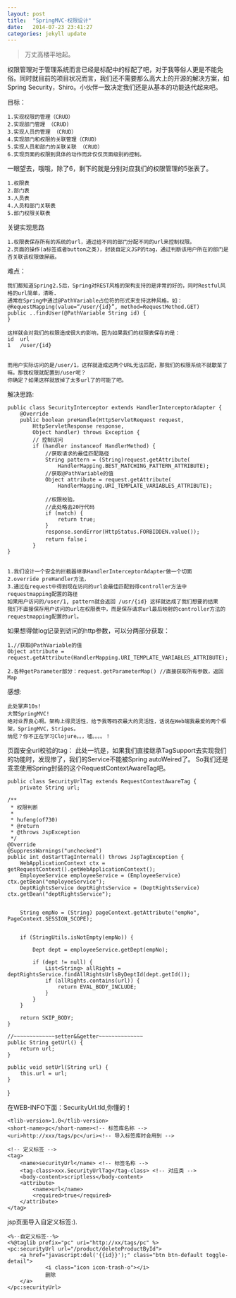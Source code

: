 ```yaml
---
layout: post
title:  "SpringMVC-权限设计"
date:   2014-07-23 23:41:27
categories: jekyll update
---
```


>万丈高楼平地起。

权限管理对于管理系统而言已经是标配中的标配了吧，对于我等俗人更是不能免俗。同时就目前的项目状况而言，我们还不需要那么高大上的开源的解决方案，如Spring Security，Shiro。小伙伴一致决定我们还是从基本的功能迭代起来吧。

目标：

    1.实现权限的管理（CRUD）
    2.实现部门管理 （CRUD)
    3.实现人员的管理 （CRUD）
    4.实现部门和权限的关联管理（CRUD）
    5.实现人员和部门的关联关联 （CRUD）
    6.实现页面的权限到具体的动作而非仅仅页面级别的控制。

一眼望去，哦哦，除了6，剩下的就是分别对应我们的权限管理的5张表了。


	1.权限表
	2.部门表
	3.人员表
	4.人员和部门关联表
	5.部门权限关联表

关键实现思路

	1.权限表保存所有的系统的url，通过给不同的部门分配不同的url来控制权限。
	2.页面的操作(a标签或者button之类)，封装自定义JSP的tag，通过判断该用户所在的部门是否关联该权限做屏蔽。

难点：
		
	我们都知道Spring2.5后，Spring对REST风格的架构支持的是非常的好的，同时Restful风格的url简单，清晰.
	通常在Spring中通过@PathVariable占位符的形式来支持这种风格。如：
	@RequestMapping(value=“/user/{id}”, method=RequestMethod.GET)
	public ..findUser(@PathVariable String id) {
	}
		
	这样就会对我们的权限造成很大的影响，因为如果我们的权限表保存的是：
	id	url
	1	/user/{id}


	而用户实际访问的是/user/1，这样就造成这两个URL无法匹配，那我们的权限系统不就歇菜了嘛。那我权限就配置到/user呢？
	你确定？如果这样就放掉了太多url了的可能了吧。

解决思路:

	public class SecurityInterceptor extends HandlerInterceptorAdapter {
 		@Override
    	public boolean preHandle(HttpServletRequest request, 
    		HttpServletResponse response, 
    		Object handler) throws Exception {
 			// 控制访问
        	if (handler instanceof HandlerMethod) {
            	//获取请求的最佳匹配路径
            	String pattern = (String)request.getAttribute(
            		HandlerMapping.BEST_MATCHING_PATTERN_ATTRIBUTE);
            	//获取@PathVariable的值
            	Object attribute = request.getAttribute(
            		HandlerMapping.URI_TEMPLATE_VARIABLES_ATTRIBUTE);
	
				//权限校验。
				//此处略去20行代码
        		if (match) {
	  				return true;
				}
        		response.sendError(HttpStatus.FORBIDDEN.value());
				return false；	
   			}
	}


	1.我们设计一个安全的拦截器继承HandlerInterceptorAdapter做一个切面
	2.override preHandler方法，
	3.通过在request中得到现在访问的url会最佳匹配到得controller方法中requestmapping配置的路径
	如果用户访问的/user/1, pattern就会返回 /usr/{id} 这样就达成了我们想要的结果
	我们不直接保存用户访问的url在权限表中，而是保存请求url最后映射的controller方法的 requestmapping配置的url。

如果想得做log记录到访问的http参数，可以分两部分获取：

	1.//获取@PathVariable的值
	Object attribute = request.getAttribute(HandlerMapping.URI_TEMPLATE_VARIABLES_ATTRIBUTE);

	2.各种getParameter部分：request.getParameterMap() //直接获取所有参数，返回Map



感想:

	此处掌声10s!
	大赞SpringMVC!
	绝对业界良心啊。架构上得灵活性，给予我等码农最大的灵活性，话说在Web端我最爱的两个框架，SpringMVC，Stripes。
	纳尼？你不正在学习Clojure。。，嘘。。。。！



页面安全url校验的tag：
此处一坑是，如果我们直接继承TagSupport去实现我们的功能时，发现惨了，我们的Service不能被Spring autoWeired了。
So我们还是乖乖使用Spring封装的这个RequestContextAwareTag吧。


	public class SecurityUrlTag extends RequestContextAwareTag {
    	private String url;

    /**
     * 权限判断
     * 
     * hufeng(of730)
     * @return
     * @throws JspException
     */
    @Override
    @SuppressWarnings("unchecked")
    public int doStartTagInternal() throws JspTagException {
        WebApplicationContext ctx = getRequestContext().getWebApplicationContext();
        EmployeeService employeeService = (EmployeeService) ctx.getBean("employeeService");
        DeptRightsService deptRightsService = (DeptRightsService) ctx.getBean("deptRightsService");


        String empNo = (String) pageContext.getAttribute("empNo", PageContext.SESSION_SCOPE);


        if (StringUtils.isNotEmpty(empNo)) {

            Dept dept = employeeService.getDept(empNo);

            if (dept != null) {
                List<String> allRights = deptRightsService.findAllRightsUrlsByDeptId(dept.getId());
                if (allRights.contains(url)) {
                    return EVAL_BODY_INCLUDE;
                }
            }
        }

        return SKIP_BODY;
    }

    //~~~~~~~~~~~~~setter&&getter~~~~~~~~~~~~~~
    public String getUrl() {
        return url;
    }

    public void setUrl(String url) {
        this.url = url;
    }

}

在WEB-INFO下面：SecurityUrl.tld,你懂的！
<?xml version="1.0" encoding="UTF-8" ?>
<taglib
        xmlns="http://java.sun.com/xml/ns/javaee"
        xmlns:xsi="http://www.w3.org/2001/XMLSchema-instance"
        xsi:schemaLocation="http://java.sun.com/xml/ns/javaee http://java.sun.com/xml/ns/javaee/web-jsptaglibrary_2_1.xsd"
        version="2.1">

    <tlib-version>1.0</tlib-version>
    <short-name>pc</short-name><!-- 标签库名称 -->
    <uri>http://xxx/tags/pc</uri><!-- 导入标签库时会用到 -->

    <!-- 定义标签 -->
    <tag>
        <name>securityUrl</name> <!-- 标签名称 -->
        <tag-class>xxx.SecurityUrlTag</tag-class> <!-- 对应类 -->
        <body-content>scriptless</body-content>
        <attribute>
            <name>url</name>
            <required>true</required>
        </attribute>
    </tag>
</taglib>


jsp页面导入自定义标签:).

	<%--自定义标签--%>
	<%@taglib prefix="pc" uri="http://xx/tags/pc" %>
	<pc:securityUrl url="/product/deleteProductById">
		<a href="javascript:del('{{id}}');" class="btn btn-default toggle-detail">
                <i class="icon icon-trash-o"></i>
                删除
        </a>
    </pc:securityUrl>
